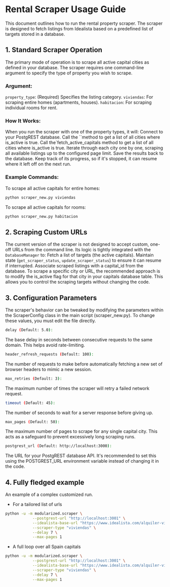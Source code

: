 # Rental Scraper Usage Guide

This document outlines how to run the rental property scraper. The scraper is designed to fetch listings from Idealista based on a predefined list of targets stored in a database.

## 1. Standard Scraper Operation

The primary mode of operation is to scrape all active capital cities as defined in your database. The scraper requires one command-line argument to specify the type of property you wish to scrape.

### Argument:

`property_type`: (Required) Specifies the listing category.
`viviendas`: For scraping entire homes (apartments, houses).
`habitacion`: For scraping individual rooms for rent.

### How It Works:

When you run the scraper with one of the property types, it will:
Connect to your PostgREST database.
Call the ``method to get a list of all cities where is_active is true.
Call the`fetch_active_capitals method to get a list of all cities where is_active is true.
Iterate through each city one by one, scraping all available listings up to the configured page limit.
Save the results back to the database.
Keep track of its progress, so if it's stopped, it can resume where it left off on the next run.

### Example Commands:

To scrape all active capitals for entire homes:

```bash
python scraper_new.py viviendas
```

To scrape all active capitals for rooms:

```bash
python scraper_new.py habitacion
```

## 2. Scraping Custom URLs

The current version of the scraper is not designed to accept custom, one-off URLs from the command line.
Its logic is tightly integrated with the `DatabaseManager` to:
Fetch a list of targets (the active capitals).
Maintain state (`get_scraper_status`, `update_scraper_status`) to ensure it can resume if interrupted.
Associate scraped listings with a capital_id from the database.
To scrape a specific city or URL, the recommended approach is to modify the is_active flag for that city in your capitals database table. This allows you to control the scraping targets without changing the code.

## 3. Configuration Parameters

The scraper's behavior can be tweaked by modifying the parameters within the ScraperConfig class in the main script (scraper_new.py). To change these values, you must edit the file directly.

```bash
delay (Default: 5.0):
```

The base delay in seconds between consecutive requests to the same domain. This helps avoid rate-limiting.

```bash
header_refresh_requests (Default: 100):
```

The number of requests to make before automatically fetching a new set of browser headers to mimic a new session.

```bash
max_retries (Default: 3):
```

The maximum number of times the scraper will retry a failed network request.

```bash
timeout (Default: 45):
```

The number of seconds to wait for a server response before giving up.

```bash
max_pages (Default: 50):
```

The maximum number of pages to scrape for any single capital city. This acts as a safeguard to prevent excessively long scraping runs.

```bash
postgrest_url (Default: http://localhost:3000):
```

The URL for your PostgREST database API. It's recommended to set this using the POSTGREST_URL environment variable instead of changing it in the code.

## 4. Fully fledged example

An example of a complex customized run.

- For a tailored list of urls

```bash
python -u -m modularized.scraper \
            --postgrest-url "http://localhost:3001" \
            --idealista-base-url "https://www.idealista.com/alquiler-viviendas/" \
            --scraper-type "viviendas" \
            --delay 7 \
            --max-pages 1
```

- A full loop over all Spain capitals

```bash
python -u -m modularized.scraper \
            --postgrest-url "http://localhost:3001" \
            --idealista-base-url "https://www.idealista.com/alquiler-viviendas/" \
            --scraper-type "viviendas" \
            --delay 7 \
            --max-pages 1
```